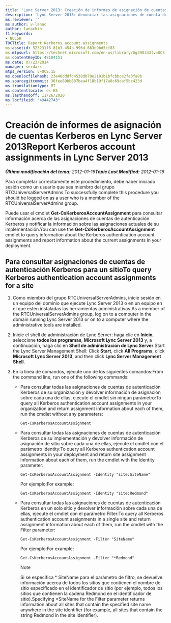 ```yaml
---
title: 'Lync Server 2013: Creación de informes de asignación de cuentas Kerberos'
description: 'Lync Server 2013: denunciar las asignaciones de cuenta de Kerberos.'
ms.reviewer: ''
ms.author: v-lanac
author: lanachin
f1.keywords:
- NOCSH
TOCTitle: Report Kerberos account assignments
ms:assetid: 523231f6-81b3-454b-996d-663d9bd5cf83
ms:mtpsurl: https://technet.microsoft.com/en-us/library/Gg398343(v=OCS.15)
ms:contentKeyID: 48184151
ms.date: 07/23/2014
manager: serdars
mtps_version: v=OCS.15
ms.openlocfilehash: 23e40dddfc4538db70e2101b1bfcbbce2fe3fa8b
ms.sourcegitcommit: 36fee89bb887bea4f18b19f17a8c69daf5bc423d
ms.translationtype: MT
ms.contentlocale: es-ES
ms.lasthandoff: 11/26/2020
ms.locfileid: "49442743"
---
```

# <a name="report-kerberos-account-assignments-in-lync-server-2013"></a><span data-ttu-id="41897-103">Creación de informes de asignación de cuentas Kerberos en Lync Server 2013</span><span class="sxs-lookup"><span data-stu-id="41897-103">Report Kerberos account assignments in Lync Server 2013</span></span>

<div data-xmlns="http://www.w3.org/1999/xhtml">

<div class="topic" data-xmlns="http://www.w3.org/1999/xhtml" data-msxsl="urn:schemas-microsoft-com:xslt" data-cs="https://msdn.microsoft.com/">

<div data-asp="https://msdn2.microsoft.com/asp">



</div>

<div id="mainSection">

<div id="mainBody"><span data-ttu-id="41897-104">

<span> </span></span><span class="sxs-lookup"><span data-stu-id="41897-104">

<span> </span></span></span>

<span data-ttu-id="41897-105">_**Última modificación del tema:** 2012-01-16_</span><span class="sxs-lookup"><span data-stu-id="41897-105">_**Topic Last Modified:** 2012-01-16_</span></span>

<span data-ttu-id="41897-106">Para completar correctamente este procedimiento, debe haber iniciado sesión como un usuario que sea miembro del grupo RTCUniversalServerAdmins.</span><span class="sxs-lookup"><span data-stu-id="41897-106">To successfully complete this procedure you should be logged on as a user who is a member of the RTCUniversalServerAdmins group.</span></span>

<span data-ttu-id="41897-107">Puede usar el cmdlet **Get-CsKerberosAccountAssignment** para consultar información acerca de las asignaciones de cuentas de autenticación Kerberos y notificar la información sobre las asignaciones actuales de su implementación.</span><span class="sxs-lookup"><span data-stu-id="41897-107">You can use the **Get-CsKerberosAccountAssignment** cmdlet to query information about the Kerberos authentication account assignments and report information about the current assignments in your deployment.</span></span>

<div>

## <a name="to-query-kerberos-authentication-account-assignments-for-a-site"></a><span data-ttu-id="41897-108">Para consultar asignaciones de cuentas de autenticación Kerberos para un sitio</span><span class="sxs-lookup"><span data-stu-id="41897-108">To query Kerberos authentication account assignments for a site</span></span>

1.  <span data-ttu-id="41897-109">Como miembro del grupo RTCUniversalServerAdmins, inicie sesión en un equipo del dominio que ejecute Lync Server 2013 o en un equipo en el que estén instaladas las herramientas administrativas.</span><span class="sxs-lookup"><span data-stu-id="41897-109">As a member of the RTCUniversalServerAdmins group, log on to a computer in the domain running Lync Server 2013 or on to a computer where the administrative tools are installed.</span></span>

2.  <span data-ttu-id="41897-110">Inicie el shell de administración de Lync Server: haga clic en **Inicio**, seleccione **todos los programas**, **Microsoft Lync Server 2013** y, a continuación, haga clic en **Shell de administración de Lync Server**.</span><span class="sxs-lookup"><span data-stu-id="41897-110">Start the Lync Server Management Shell: Click **Start**, click **All Programs**, click **Microsoft Lync Server 2013**, and then click **Lync Server Management Shell**.</span></span>

3.  <span data-ttu-id="41897-111">En la línea de comandos, ejecute uno de los siguientes comandos:</span><span class="sxs-lookup"><span data-stu-id="41897-111">From the command line, run one of the following commands:</span></span>
    
      - <span data-ttu-id="41897-112">Para consultar todas las asignaciones de cuentas de autenticación Kerberos de su organización y devolver información de asignación sobre cada una de ellas, ejecute el cmdlet sin ningún parámetro:</span><span class="sxs-lookup"><span data-stu-id="41897-112">To query all Kerberos authentication account assignments in your organization and return assignment information about each of them, run the cmdlet without any parameters:</span></span>
        
            Get-CsKerberosAccountAssignment
    
      - <span data-ttu-id="41897-113">Para consultar todas las asignaciones de cuentas de autenticación Kerberos de su implementación y devolver información de asignación de sitio sobre cada una de ellas, ejecute el cmdlet con el parámetro Identity:</span><span class="sxs-lookup"><span data-stu-id="41897-113">To query all Kerberos authentication account assignments in your deployment and return site assignment information about each of them, run the cmdlet with the Identity parameter:</span></span>
        
            Get-CsKerberosAccountAssignment -Identity "site:SiteName"
        
        <span data-ttu-id="41897-114">Por ejemplo:</span><span class="sxs-lookup"><span data-stu-id="41897-114">For example:</span></span>
        
            Get-CsKerberosAccountAssignment -Identity "site:Redmond"
    
      - <span data-ttu-id="41897-115">Para consultar todas las asignaciones de cuentas de autenticación Kerberos en un solo sitio y devolver información sobre cada una de ellas, ejecute el cmdlet con el parámetro Filter:</span><span class="sxs-lookup"><span data-stu-id="41897-115">To query all Kerberos authentication account assignments in a single site and return assignment information about each of them, run the cmdlet with the Filter parameter:</span></span>
        
            Get-CsKerberosAccountAssignment -Filter "SiteName"
        
        <span data-ttu-id="41897-116">Por ejemplo:</span><span class="sxs-lookup"><span data-stu-id="41897-116">For example:</span></span>
        
            Get-CsKerberosAccountAssignment -Filter "*Redmond"
        
        <div>
        

        > [!NOTE]  
        > <span data-ttu-id="41897-117">Si se especifica \* SiteName para el parámetro de filtro, se devuelve información acerca de todos los sitios que contienen el nombre de sitio especificado en el identificador de sitio (por ejemplo, todos los sitios que contienen la cadena Redmond en el identificador de sitio).</span><span class="sxs-lookup"><span data-stu-id="41897-117">Specifying \*SiteName for the Filter parameter returns information about all sites that contain the specified site name anywhere in the site identifier (for example, all sites that contain the string Redmond in the site identifier).</span></span>

        
        <span data-ttu-id="41897-118"></div>

</div>

</div>

<span> </span>

</div>

</div>

</span><span class="sxs-lookup"><span data-stu-id="41897-118"></div>

</div>

</div>

<span> </span>

</div>

</div>

</span></span></div>

